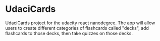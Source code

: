 # UdaciCards
UdaciCards project for the udacity react nanodegree. The app will allow users to create different categories of flashcards called "decks", add flashcards to those decks, then take quizzes on those decks.
